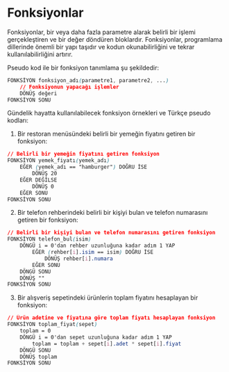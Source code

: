 # Fonksiyonlar

Fonksiyonlar, bir veya daha fazla parametre alarak belirli bir işlemi gerçekleştiren ve bir değer döndüren bloklardır. Fonksiyonlar, programlama dillerinde önemli bir yapı taşıdır ve kodun okunabilirliğini ve tekrar kullanılabilirliğini artırır.

Pseudo kod ile bir fonksiyon tanımlama şu şekildedir:

```css
FONKSİYON fonksiyon_adı(parametre1, parametre2, ...)
    // Fonksiyonun yapacağı işlemler
    DÖNÜŞ değeri
FONKSİYON SONU
```

Gündelik hayatta kullanılabilecek fonksiyon örnekleri ve Türkçe pseudo kodları:

1.  Bir restoran menüsündeki belirli bir yemeğin fiyatını getiren bir fonksiyon:

```css
// Belirli bir yemeğin fiyatını getiren fonksiyon
FONKSİYON yemek_fiyatı(yemek_adı)
    EĞER (yemek_adı == "hamburger") DOĞRU İSE
        DÖNÜŞ 20
    EĞER DEĞİLSE
        DÖNÜŞ 0
    EĞER SONU
FONKSİYON SONU
```

2.  Bir telefon rehberindeki belirli bir kişiyi bulan ve telefon numarasını getiren bir fonksiyon:

```css
// Belirli bir kişiyi bulan ve telefon numarasını getiren fonksiyon
FONKSİYON telefon_bul(isim)
    DÖNGÜ i = 0'dan rehber uzunluğuna kadar adım 1 YAP
        EĞER (rehber[i].isim == isim) DOĞRU İSE
            DÖNÜŞ rehber[i].numara
        EĞER SONU
    DÖNGÜ SONU
    DÖNÜŞ ""
FONKSİYON SONU
```

3.  Bir alışveriş sepetindeki ürünlerin toplam fiyatını hesaplayan bir fonksiyon:

```css
// Ürün adetine ve fiyatına göre toplam fiyatı hesaplayan fonksiyon
FONKSİYON toplam_fiyat(sepet)
    toplam = 0
    DÖNGÜ i = 0'dan sepet uzunluğuna kadar adım 1 YAP
        toplam = toplam + sepet[i].adet * sepet[i].fiyat
    DÖNGÜ SONU
    DÖNÜŞ toplam
FONKSİYON SONU
```

